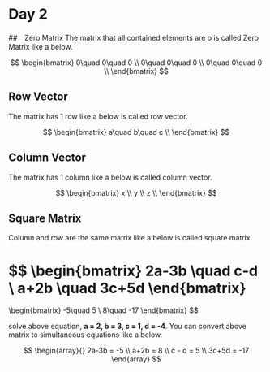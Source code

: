 # Day 2

##　Zero Matrix
The matrix that all contained elements are o is called Zero Matrix like a below.

$$
\begin{bmatrix}
    0\quad 0\quad 0 \\
    0\quad 0\quad 0 \\
    0\quad 0\quad 0 \\
\end{bmatrix}
$$

## Row Vector
The matrix has 1 row like a below is called row vector.

$$
\begin{bmatrix}
    a\quad b\quad c \\
\end{bmatrix}
$$

## Column Vector
The matrix has 1 column like a below is called column vector.

$$
\begin{bmatrix}
    x \\
    y \\
    z \\
\end{bmatrix}
$$

## Square Matrix
Column and row are the same matrix like a below is called square matrix.

$$
\begin{bmatrix}
    2a-3b \quad c-d \\
    a+2b \quad 3c+5d
\end{bmatrix}
=
\begin{bmatrix}
    -5\quad 5 \\
    8\quad -17
\end{bmatrix}
$$

solve above equation, **a = 2, b = 3, c = 1, d = -4**.
You can convert above matrix to simultaneous equations like a below.

$$
\begin{array}{}
2a-3b = -5 \\
a+2b = 8 \\
c - d = 5 \\
3c+5d = -17
\end{array}
$$